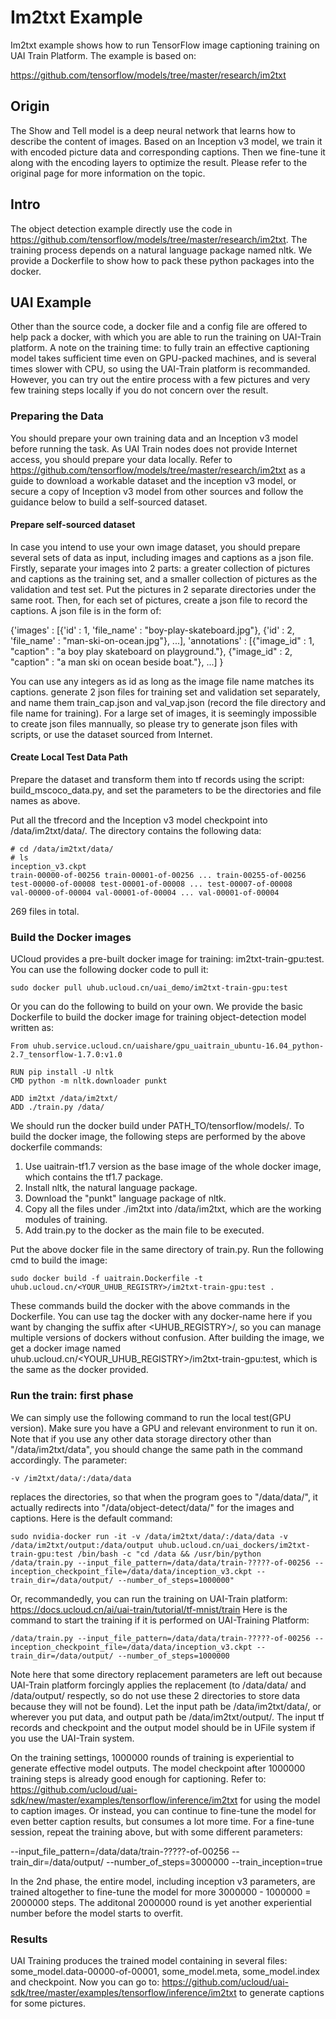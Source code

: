 # Im2txt Example
Im2txt example shows how to run TensorFlow image captioning training on UAI Train Platform. The example is based on:
  
  https://github.com/tensorflow/models/tree/master/research/im2txt

## Origin

The Show and Tell model is a deep neural network that learns how to describe the content of images. Based on an Inception v3 model, we train it with encoded picture data and corresponding captions. Then we fine-tune it along with the encoding layers to optimize the result. Please refer to the original page for more information on the topic.

## Intro
The object detection example directly use the code in https://github.com/tensorflow/models/tree/master/research/im2txt. The training process depends on a natural language package named nltk. We provide a Dockerfile to show how to pack these python packages into the docker.

## UAI Example
Other than the source code, a docker file and a config file are offered to help pack a docker, with which you are able to run the training on UAI-Train platform. A note on the training time: to fully train an effective captioning model takes sufficient time even on GPU-packed machines, and is several times slower with CPU, so using the UAI-Train platform is recommanded. However, you can try out the entire process with a few pictures and very few training steps locally if you do not concern over the result.

### Preparing the Data
You should prepare your own training data and an Inception v3 model before running the task. As UAI Train nodes does not provide Internet access, you should prepare your data locally.
Refer to https://github.com/tensorflow/models/tree/master/research/im2txt as a guide to download a workable dataset and the inception v3 model, or secure a copy of Inception v3 model from other sources and follow the guidance below to build a self-sourced dataset.

#### Prepare self-sourced dataset
In case you intend to use your own image dataset, you should prepare several sets of data as input, including images and captions as a json file. 
Firstly, separate your images into 2 parts: a greater collection of pictures and captions as the training set, and a smaller collection of pictures as the validation and test set. Put the pictures in 2 separate directories under the same root.
Then, for each set of pictures, create a json file to record the captions. A json file is in the form of:

  {'images' : [{'id' : 1, 'file_name' : "boy-play-skateboard.jpg"},
               {'id' : 2, 'file_name' : "man-ski-on-ocean.jpg"}, 
               ...], 
   'annotations' : [{"image_id" : 1, "caption" : "a boy play skateboard on playground."}, 
                    {"image_id" : 2, "caption" : "a man ski on ocean beside boat."}, 
                     ...]
  }

You can use any integers as id as long as the image file name matches its captions. generate 2 json files for training set and validation set separately, and name them train_cap.json and val_vap.json (record the file directory and file name for training). 
For a large set of images, it is seemingly impossible to create json files mannually, so please try to generate json files with scripts, or use the dataset sourced from Internet.

#### Create Local Test Data Path
Prepare the dataset and transform them into tf records using the script: build_mscoco_data.py, and set the parameters to be the directories and file names as above.

Put all the tfrecord and the Inception v3 model checkpoint into /data/im2txt/data/.
The directory contains the following data:

    # cd /data/im2txt/data/
    # ls
    inception_v3.ckpt
    train-00000-of-00256 train-00001-of-00256 ... train-00255-of-00256
    test-00000-of-00008 test-00001-of-00008 ... test-00007-of-00008
    val-00000-of-00004 val-00001-of-00004 ... val-00001-of-00004

269 files in total.

### Build the Docker images

UCloud provides a pre-built docker image for training: im2txt-train-gpu:test. You can use the following docker code to pull it:

	sudo docker pull uhub.ucloud.cn/uai_demo/im2txt-train-gpu:test

Or you can do the following to build on your own. We provide the basic Dockerfile to build the docker image for training object-detection model written as:

    From uhub.service.ucloud.cn/uaishare/gpu_uaitrain_ubuntu-16.04_python-2.7_tensorflow-1.7.0:v1.0

    RUN pip install -U nltk
    CMD python -m nltk.downloader punkt

    ADD im2txt /data/im2txt/
    ADD ./train.py /data/
    
We should run the docker build under PATH_TO/tensorflow/models/. To build the docker image, the following steps are performed by the above dockerfile commands:

1. Use uaitrain-tf1.7 version as the base image of the whole docker image, which contains the tf1.7 package.
2. Install nltk, the natural language package.
3. Download the "punkt" language package of nltk.
4. Copy all the files under ./im2txt into /data/im2txt, which are the working modules of training.
5. Add train.py to the docker as the main file to be executed.

Put the above docker file in the same directory of train.py. Run the following cmd to build the image:

    sudo docker build -f uaitrain.Dockerfile -t uhub.ucloud.cn/<YOUR_UHUB_REGISTRY>/im2txt-train-gpu:test .

These commands build the docker with the above commands in the Dockerfile. You can use tag the docker with any docker-name here if you want by changing the suffix after <UHUB_REGISTRY>/, so you can manage multiple versions of dockers without confusion. After building the image, we get a docker image named uhub.ucloud.cn/<YOUR_UHUB_REGISTRY>/im2txt-train-gpu:test, which is the same as the docker provided.

### Run the train: first phase

We can simply use the following command to run the local test(GPU version). Make sure you have a GPU and relevant environment to run it on. Note that if you use any other data storage directory other than "/data/im2txt/data", you should change the same path in the command accordingly. The parameter:
	
	-v /im2txt/data/:/data/data
	
replaces the directories, so that when the program goes to "/data/data/", it actually redirects into "/data/object-detect/data/" for the images and captions. Here is the default command:

    sudo nvidia-docker run -it -v /data/im2txt/data/:/data/data -v /data/im2txt/output:/data/output uhub.ucloud.cn/uai_dockers/im2txt-train-gpu:test /bin/bash -c "cd /data && /usr/bin/python /data/train.py --input_file_pattern=/data/data/train-?????-of-00256 --inception_checkpoint_file=/data/data/inception_v3.ckpt --train_dir=/data/output/ --number_of_steps=1000000"

Or, recommandedly, you can run the training on UAI-Train platform: https://docs.ucloud.cn/ai/uai-train/tutorial/tf-mnist/train
Here is the command to start the training if it is performed on UAI-Training Platform:

	/data/train.py --input_file_pattern=/data/data/train-?????-of-00256 --inception_checkpoint_file=/data/data/inception_v3.ckpt --train_dir=/data/output/ --number_of_steps=1000000

Note here that some directory replacement parameters are left out because UAI-Train platform forcingly applies the replacement (to /data/data/ and /data/output/ respectly, so do not use these 2 directories to store data because they will not be found). Let the input path be /data/im2txt/data/, or wherever you put data, and output path be /data/im2txt/output/. The input tf records and checkpoint and the output model should be in UFile system if you use the UAI-Train system.

On the training settings, 1000000 rounds of training is experiential to generate effective model outputs. The model checkpoint after 1000000 training steps is already good enough for captioning. Refer to: https://github.com/ucloud/uai-sdk/new/master/examples/tensorflow/inference/im2txt for using the model to caption images. Or instead, you can continue to fine-tune the model for even better caption results, but consumes a lot more time. For a fine-tune session, repeat the training above, but with some different parameters:

  --input_file_pattern=/data/data/train-?????-of-00256 --train_dir=/data/output/ --number_of_steps=3000000 --train_inception=true

In the 2nd phase, the entire model, including inception v3 parameters, are trained altogether to fine-tune the model for more 3000000 - 1000000 = 2000000 steps. The additonal 2000000 round is yet another experiential number before the model starts to overfit. 

### Results
UAI Training produces the trained model containing in several files: some_model.data-00000-of-00001, some_model.meta, some_model.index and checkpoint. Now you can go to: https://github.com/ucloud/uai-sdk/tree/master/examples/tensorflow/inference/im2txt to generate captions for some pictures.

